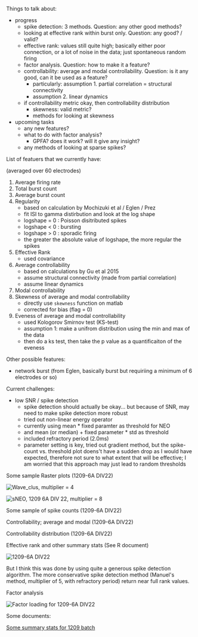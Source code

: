 Things to talk about: 

- progress 
    + spike detection: 3 methods. Question: any other good methods? 
    + looking at effective rank within burst only. Question: any good? / valid? 
    + effective rank: values still quite high; basically either poor connection, or a lot of noise in the data; just spontaneous random firing
    + factor analysis. Question: how to make it a feature? 
    + controllability: average and modal controllability. Question: is it any good, can it be used as a feature? 
        * particularly: assumption 1. partial correlation = structural connectivity 
        * assumption 2. linear dynamics 
    + if controllability metric okay, then controllability distribution
        * skewness: valid metric? 
        * methods for looking at skewness 
- upcoming tasks 
    + any new features? 
    + what to do with factor analysis? 
        * GPFA? does it work? will it give any insight? 
    + any methods of looking at sparse spikes? 


List of featuers that we currently have: 

(averaged over 60 electrodes)


1. Average firing rate 
2. Total burst count 
3. Average burst count 
4. Regularity 
    - based on calculation by Mochizuki et al / Eglen / Prez 
    - fit ISI to gamma distirbution and look at the log shape 
    - logshape = 0 : Poisson disitributed spikes 
    - logshape < 0 : bursting 
    - logshape > 0 : sporadic firing 
    - the greater the absolute value of logshape, the more regular the spikes
5. Effective Rank 
    - used covariance
6. Average controllability 
    - based on calculations by Gu et al 2015
    - assume structural connectivity (made from partial correlation)
    - assume linear dynamics
7. Modal controllability 
8. Skewness of average and modal controllability 
    - directly use `skewness` function on matlab 
    - corrected for bias (flag = 0)
9. Eveness of average and modal controllability 
    - used Kologorov Smirnov test (KS-test)
    - assumption 1: make a unifrom distribution using the min and max of the data 
    - then do a ks test, then take the p value as a quantificaiton of the eveness

Other possible features: 

- network burst (from Eglen, basically burst but requiriing a minimum of 6 electrodes or so)


Current challenges: 

- low SNR / spike detection 
    + spike detection should actually be okay... but because of SNR, may need to make spike detection more robust 
    + tried out non-linear energy operator
    + currently using mean * fixed paramter as threshold for NEO 
    + and mean (or median) + fixed parameter * std as threshold 
    + included refractory period (2.0ms)
    + parameter setting is key, tried out gradient method, but the spike-count vs. threshold plot doens't have a sudden drop as I would have expected, therefore not sure to what extent that will be effective; I am worried that this approach may just lead to random thresholds




Some sample Raster plots (1209-6A DIV22)


![Wave_clus, multiplier = 4](https://i.imgur.com/Gb9LR0I.png)

![sNEO, 1209 6A DIV 22, multiplier = 8](https://i.imgur.com/tjRFs9i.png)



Some sample of spike counts (1209-6A DIV22)


Controllability; average and modal (1209-6A DIV22)



Controllability distribution (1209-6A DIV22)

Effective rank and other summary stats (See R document)

![1209-6A DIV22](https://i.imgur.com/F8RQF01.png)



But I think this was done by using quite a generous spike detection algorithm. The more conservative spike detection method (Manuel's method, multiplier of 5, with refractory period) return near full rank values.


Factor analysis 

![Factor loading for 1209-6A DIV22](https://i.imgur.com/13Ph7X4.png)




Some documents: 

[Some summary stats for 1209 batch](https://www.dropbox.com/s/rzd1smaf12kx2e4/summaryStats20171215.pdf?dl=0)